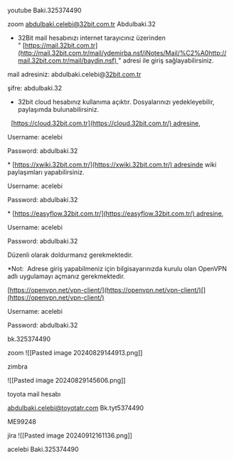 
youtube
Baki.325374490

zoom
abdulbaki.celebi@32bit.com.tr
Abdulbaki.32

  
* 32Bit mail hesabınızı internet tarayıcınız üzerinden  "[](http://mail.32bit.com.tr/mail/ydemirba.nsf/iNotes/Mail/%C2%A0http://mail.32bit.com.tr/mail/faydin.nsf) [https://mail.32bit.com.tr](http://mail.32bit.com.tr/mail/ydemirba.nsf/iNotes/Mail/%C2%A0http://mail.32bit.com.tr/mail/baydin.nsf) " adresi ile giriş sağlayabilirsiniz.

mail adresiniz: abdulbaki.celebi@[32bit.com.tr](http://32bit.com.tr/)

şifre: abdulbaki.32

  

* 32bit cloud hesabınız kullanıma açıktır. Dosyalarınızı yedekleyebilir, paylaşımda bulunabilirsiniz.

  [https://cloud.32bit.com.tr](https://cloud.32bit.com.tr/) adresine,

  

Username: acelebi

Password: abdulbaki.32

  

* [](https://xwiki.32bit.com.tr/)[https://xwiki.32bit.com.tr/](https://xwiki.32bit.com.tr/) adresinde wiki paylaşımları yapabilirsiniz.

  

Username: acelebi

Password: abdulbaki.32  

  

* [https://easyflow.32bit.com.tr/](https://easyflow.32bit.com.tr/) adresine,

  

Username: acelebi

Password: abdulbaki.32

Düzenli olarak doldurmanız gerekmektedir. 

*Not:  Adrese giriş yapabilmeniz için bilgisayarınızda kurulu olan OpenVPN adlı uygulamayı açmanız gerekmektedir.

[https://openvpn.net/vpn-client/](https://openvpn.net/vpn-client/)[](https://openvpn.net/vpn-client/)

  

Username: acelebi

Password: abdulbaki.32


bk.325374490


zoom
![[Pasted image 20240829144913.png]]

zimbra

![[Pasted image 20240829145606.png]]

toyota mail hesabı

abdulbaki.celebi@toyotatr.com
Bk.tyt5374490

ME99248

jira
![[Pasted image 20240912161136.png]]


acelebi
Baki.325374490